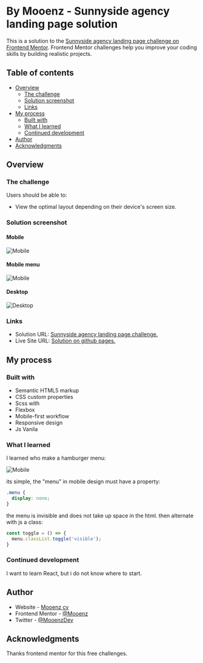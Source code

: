# By Mooenz - Sunnyside agency landing page solution

This is a solution to the [Sunnyside agency landing page challenge on Frontend Mentor](https://www.frontendmentor.io/challenges/sunnyside-agency-landing-page-7yVs3B6ef). Frontend Mentor challenges help you improve your coding skills by building realistic projects.

## Table of contents

- [Overview](#overview)
  - [The challenge](#the-challenge)
  - [Solution screenshot](#solution-screenshot)
  - [Links](#links)
- [My process](#my-process)
  - [Built with](#built-with)
  - [What I learned](#what-i-learned)
  - [Continued development](#continued-development)
- [Author](#author)
- [Acknowledgments](#acknowledgments)

## Overview

### The challenge

Users should be able to:

- View the optimal layout depending on their device's screen size.

### Solution screenshot

#### Mobile

![Mobile](./solution-capture/mooenz-mobile-solution.png)


#### Mobile menu

![Mobile](./solution-capture/mooenz-mobile-menu-solution.png)

#### Desktop

![Desktop](./solution-capture/mooenz-desktop-solution.png)


### Links

- Solution URL: [Sunnyside agency landing page challenge.](https://www.frontendmentor.io/solutions/html-css-js-flexbox-mobile-first-responsive-design-and-sass-BJz9pA1I9)
- Live Site URL: [Solution on github pages.](https://mooenz.github.io/frontend-mentor-portafolio/sunnyside-agency-landing-page-main/)

## My process

### Built with

- Semantic HTML5 markup
- CSS custom properties
- Scss with 
- Flexbox
- Mobile-first workflow
- Responsive design
- Js Vanila

### What I learned

I learned who make a hamburger menu:

![Mobile](./solution-capture/mooenz-mobile-menu-solution.png)

its simple, the "menu" in mobile design must have a property:  

```css
.menu {
  display: none;
}
```
the menu is invisible and does not take up space in the html. then alternate with js a class:

```js
const toggle = () => {
  menu.classList.toggle('visible');
}
```

### Continued development

I want to learn React, but i do not know where to start.

## Author

- Website - [Mooenz cv](https://mooenz.github.io/curriculum-vitae/)
- Frontend Mentor - [@Mooenz](https://www.frontendmentor.io/profile/Mooenz)
- Twitter - [@MooenzDev](https://www.twitter.com/MooenzDev)

## Acknowledgments

Thanks frontend mentor for this free challenges.